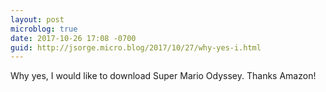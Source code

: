```yaml
---
layout: post
microblog: true
date: 2017-10-26 17:08 -0700
guid: http://jsorge.micro.blog/2017/10/27/why-yes-i.html
---
```

Why yes, I would like to download Super Mario Odyssey. Thanks Amazon!
